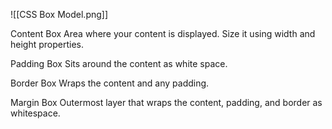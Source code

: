 ![[CSS Box Model.png]]

Content Box
	Area where your content is displayed.
	Size it using width and height properties.

Padding Box
	Sits around the content as white space.

Border Box
	Wraps the content and any padding.

Margin Box
	Outermost layer that wraps the content, padding, and border as whitespace.